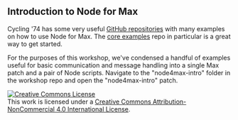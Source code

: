 ## Introduction to Node for Max

Cycling '74 has some very useful [GitHub repositories](https://github.com/Cycling74) with many examples on how to use Node for Max. The [core examples](https://github.com/Cycling74/n4m-core-examples) repo in particular is a great way to get started.

For the purposes of this workshop, we've condensed a handful of examples useful for basic communication and message handling into a single Max patch and a pair of Node scripts. Navigate to the "node4max-intro" folder in the workshop repo and open the "node4max-intro" patch.

<a rel="license" href="http://creativecommons.org/licenses/by-nc/4.0/"><img alt="Creative Commons License" style="border-width:0" src="https://i.creativecommons.org/l/by-nc/4.0/88x31.png" /></a><br />This work is licensed under a <a rel="license" href="http://creativecommons.org/licenses/by-nc/4.0/">Creative Commons Attribution-NonCommercial 4.0 International License</a>.